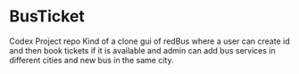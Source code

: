 # BusTicket
Codex Project repo
Kind of a clone gui of redBus where a user can create id and then book tickets if it is available and admin can add bus services in different cities and new bus in the same city. 
